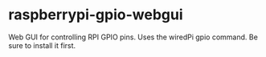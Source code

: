 # raspberrypi-gpio-webgui
Web GUI for controlling RPI GPIO pins.
Uses the wiredPi gpio command.
Be sure to install it first.
